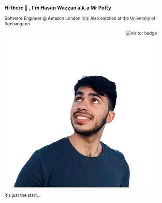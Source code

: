 ### Hi there 👋 , I'm [Hasan Wazzan a.k.a Mr Pofty](https://www.github.com/MrPofty)
Software Engineer @ Amazon London 🇬🇧 
Also enrolled at the University of Roehampton

<p  align="right"><img src="https://visitor-badge.laobi.icu/badge?page_id=MrPofty" alt="visitor badge"/></p>



![Hasan Wazzan](personal-photo.png)


It's just the start...
